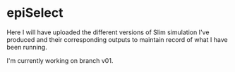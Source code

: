 # epiSelect

Here I will have uploaded the different versions of Slim simulation I've produced and their corresponding outputs to maintain record of what I have been running.

I'm currently working on branch v01.
